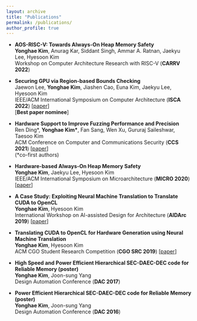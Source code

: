 ```yaml
---
layout: archive
title: "Publications"
permalink: /publications/
author_profile: true
---
```


* <b>AOS-RISC-V: Towards Always-On Heap Memory Safety</b><br>
  <b>Yonghae Kim</b>, Anurag Kar, Siddant Singh, Ammar A. Ratnan, Jaekyu Lee, Hyesoon Kim<br>
  Workshop on Computer Architecture Research with RISC-V (<b>CARRV 2022</b>)

* <b>Securing GPU via Region-based Bounds Checking</b><br>
  Jaewon Lee, <b>Yonghae Kim</b>, Jiashen Cao, Euna Kim, Jaekyu Lee, Hyesoon Kim<br>
  IEEE/ACM International Symposium on Computer Architecture (<b>ISCA 2022</b>) 
	[<a href='https://dl.acm.org/doi/abs/10.1145/3470496.3527420'>paper</a>]<br>
	[<b>Best paper nominee</b>]

* <b>Hardware Support to Improve Fuzzing Performance and Precision</b><br>
  Ren Ding\*, <b>Yonghae Kim\*</b>, Fan Sang, Wen Xu, Gururaj Saileshwar, Taesoo Kim<br>
  ACM Conference on Computer and Communications Security (<b>CCS 2021</b>) 
  [<a href='https://dl.acm.org/doi/abs/10.1145/3460120.3484573'>paper</a>]<br>
	(\*co-first authors) 

* <b>Hardware-based Always-On Heap Memory Safety</b><br>
  <b>Yonghae Kim</b>, Jaekyu Lee, Hyesoon Kim<br>
  IEEE/ACM International Symposium on Microarchitecture (<b>MICRO 2020</b>) 
	[<a href='https://ieeexplore.ieee.org/document/9251969'>paper</a>]

* <b>A Case Study: Exploiting Neural Machine Translation to Translate CUDA to OpenCL</b><br>
  <b>Yonghae Kim</b>, Hyesoon Kim<br>
  International Workshop on AI-assisted Design for Architecture (<b>AIDArc 2019</b>) 
	[<a href='https://arxiv.org/abs/1905.07653'>paper</a>]

* <b>Translating CUDA to OpenCL for Hardware Generation using Neural Machine Translation</b><br>
  <b>Yonghae Kim</b>, Hyesoon Kim<br>
  ACM CGO Student Research Competition (<b>CGO SRC 2019</b>)
	[<a href='https://ieeexplore.ieee.org/document/8661172'>paper</a>]

* <b>High Speed and Power Efficient Hierarchical SEC-DAEC-DEC code for Reliable Memory (poster)</b><br>
  <b>Yonghae Kim</b>, Joon-sung Yang<br>
  Design Automation Conference (<b>DAC 2017</b>)

* <b>Power Efficient Hierarchical SEC-DAEC-DEC code for Reliable Memory (poster)</b><br>
  <b>Yonghae Kim</b>, Joon-sung Yang<br>
  Design Automation Conference (<b>DAC 2016</b>)


